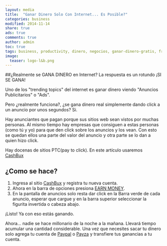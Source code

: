 ```yaml
---
layout: media
title:  "Ganar Dinero Solo Con Internet... Es Posible?"
categories: business
modified: 2014-11-14
share: true
ads: true
comments: true
author: admin
toc: true
tags: business, productivity, dinero, negocios, ganar-dinero-gratis, free-money, PTC
image:
  teaser: logo-l&b.png
---
```


##¿Realmente se GANA DINERO en Internet? La respuesta es un rotundo ¡SI SE GANA!

Uno de los "trending topics" del internet es ganar dinero viendo "Anuncios Publicitarios" o "Ads".

Pero ¿realmente funciona?, ¿se gana dinero real simplemente dando click a un anuncio por unos segundos? Si.

Hay anunciantes que pagan porque sus sitios web sean vistos por muchas personas. 
Al mismo tiempo hay empresas que consiguen a estas personas (como tú y yo) para que den 
click sobre los anuncios y los vean. 
Con esto se quedan ellos una parte del valor del anuncio y otra parte se lo dan a quien hizo click.

Hay docenas de sitios PTC(pay to click). En este artículo usaremos [CashBux][1]

## ¿Como se hace?

1. Ingresa al sitio [CashBux][1] y registra tu nueva cuenta.
2. Ahora en la barra de opciones presiona [EARN MONEY][2].
3. En la pantalla de anuncios solo resta dar click en la Barra verde de cada anuncio, esperar que cargue y en la barra superior seleccionar la figurita invertida o cabeza abajo.

¡Listo! Ya con eso estás ganando.

Ahora... nadie se hace millonario de la noche a la mañana. Llevará tiempo acumular una cantidad considerable.
Una vez que necesites sacar tu dinero solo agrega tu cuenta de [Paypal][3] o [Payza][4] y transfiere tus ganancias a tu cuenta.

[1]: http://www.cashbux.info/index.php?view=register&ref=lifenbiz
[2]: http://www.cashbux.info/index.php?view=ads
[3]: https://www.paypal.com/ni/webapps/mpp/home
[4]: https://www.payza.com/
